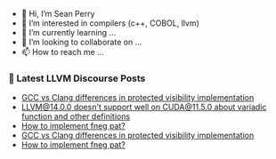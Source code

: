 - 👋 Hi, I’m Sean Perry
- 👀 I’m interested in compilers (c++, COBOL, llvm)
- 🌱 I’m currently learning ...
- 💞️ I’m looking to collaborate on ...
- 📫 How to reach me ...

<!---
s66perry/s66perry is a ✨ special ✨ repository because its `README.md` (this file) appears on your GitHub profile.
You can click the Preview link to take a look at your changes.
--->
### 📕 Latest LLVM Discourse Posts

<!-- DISCOURSE-LLVM:START -->
- [GCC vs Clang differences in protected visibility implementation](https://discourse.llvm.org/t/gcc-vs-clang-differences-in-protected-visibility-implementation/62378#post_4)
- [LLVM@14.0.0 doesn&#39;t support well on CUDA@11.5.0 about variadic function and other definitions](https://discourse.llvm.org/t/llvm-14-0-0-doesnt-support-well-on-cuda-11-5-0-about-variadic-function-and-other-definitions/62385#post_9)
- [How to implement fneg pat?](https://discourse.llvm.org/t/how-to-implement-fneg-pat/62477#post_2)
- [GCC vs Clang differences in protected visibility implementation](https://discourse.llvm.org/t/gcc-vs-clang-differences-in-protected-visibility-implementation/62378#post_3)
- [How to implement fneg pat?](https://discourse.llvm.org/t/how-to-implement-fneg-pat/62477#post_1)
<!-- DISCOURSE-LLVM:END -->
